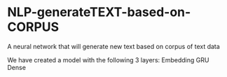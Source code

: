 # NLP-generateTEXT-based-on-CORPUS

A neural network that will generate new text based on corpus of text data

We have created a model with the following 3 layers:
Embedding
GRU
Dense
